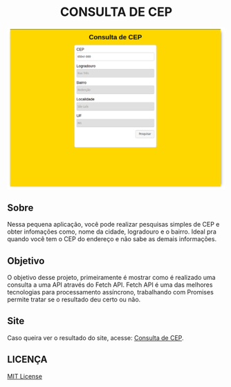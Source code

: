 <h1 align="center">CONSULTA DE CEP</h1>

<img src=".github/consultacep-01.png" align="center"/>

## Sobre

Nessa pequena aplicação, você pode realizar pesquisas simples de CEP e obter infomações como, nome da cidade, logradouro e o bairro. Ideal pra quando você tem o CEP do endereço e não sabe as demais informações.


## Objetivo

O objetivo desse projeto, primeiramente é mostrar como é realizado uma consulta a uma API através do Fetch API. Fetch API é uma das melhores tecnologias para processamento assíncrono, trabalhando com Promises permite tratar se o resultado deu certo ou não.

## Site

Caso queira ver o resultado do site, acesse: [Consulta de CEP](https://benmacario.github.io/consulta-api-viacep/).

## LICENÇA

[MIT License](LICENSE)
